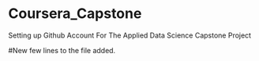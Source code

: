 # Coursera_Capstone
Setting up Github Account For The Applied Data Science Capstone Project


#New few lines to the file added.
